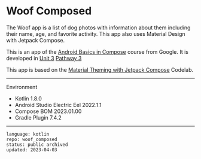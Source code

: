 # Woof Composed

The Woof app is a list of dog photos with information about them including their name,
age, and favorite activity. This app also uses Material Design with Jetpack Compose.

This is an app of the [Android Basics in Compose] course from Google. It is developed in [Unit 3] [Pathway 3]

This app is based on the [Material Theming with Jetpack Compose] Codelab.

[Android Basics in Compose]: https://developer.android.com/courses/android-basics-compose/course
[Unit 3]: https://developer.android.com/courses/android-basics-compose/unit-3
[Pathway 3]: https://developer.android.com/courses/pathways/android-basics-compose-unit-3-pathway-3
[Material Theming with Jetpack Compose]: https://developer.android.com/codelabs/basic-android-kotlin-compose-material-theming

---

Environment

- Kotlin 1.8.0
- Android Studio Electric Eel 2022.1.1
- Compose BOM 2023.01.00
- Gradle Plugin 7.4.2

---

```
language: kotlin
repo: woof_composed
status: public archived
updated: 2023-04-03
```
